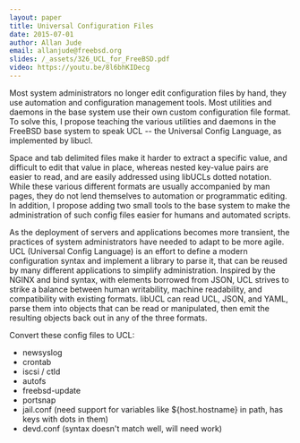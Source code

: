 ```yaml
---
layout: paper
title: Universal Configuration Files
date: 2015-07-01
author: Allan Jude
email: allanjude@freebsd.org
slides: /_assets/326_UCL_for_FreeBSD.pdf
video: https://youtu.be/8l6bhKIDecg
---
```

Most system administrators no longer edit configuration files by hand, they use automation and configuration management tools.
Most utilities and daemons in the base system use their own custom configuration file format.
To solve this, I propose teaching the various utilities and daemons in the FreeBSD base system to speak UCL -- the Universal Config Language, as implemented by libucl.

Space and tab delimited files make it harder to extract a specific value, and difficult to edit that value in place, whereas nested key-value pairs are easier to read, and are easily addressed using libUCLs dotted notation.
While these various different formats are usually accompanied by man pages, they do not lend themselves to automation or programmatic editing.
In addition, I propose adding two small tools to the base system to make the administration of such config files easier for humans and automated scripts.

As the deployment of servers and applications becomes more transient, the practices of system administrators have needed to adapt to be more agile.
UCL (Universal Config Language) is an effort to define a modern configuration syntax and implement a library to parse it, that can be reused by many different applications to simplify administration.
Inspired by the NGINX and bind syntax, with elements borrowed from JSON, UCL strives to strike a balance between human writability, machine readability, and compatibility with existing formats.
libUCL can read UCL, JSON, and YAML, parse them into objects that can be read or manipulated, then emit the resulting objects back out in any of the three formats.

Convert these config files to UCL:

* newsyslog
* crontab
* iscsi / ctld
* autofs
* freebsd-update
* portsnap
* jail.conf (need support for variables like ${host.hostname} in path, has keys with dots in them)
* devd.conf (syntax doesn't match well, will need work)
